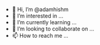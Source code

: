 - 👋 Hi, I’m @adamhishm
- 👀 I’m interested in ...
- 🌱 I’m currently learning ...
- 💞️ I’m looking to collaborate on ...
- 📫 How to reach me ...

<!---
adamhishm/adamhishm is a ✨ special ✨ repository because its `README.md` (this file) appears on your GitHub profile.
You can click the Preview link to take a look at your changes.
--->
